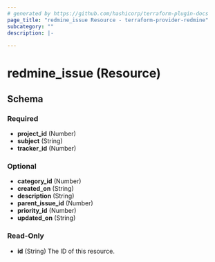 ```yaml
---
# generated by https://github.com/hashicorp/terraform-plugin-docs
page_title: "redmine_issue Resource - terraform-provider-redmine"
subcategory: ""
description: |-
  
---
```


# redmine_issue (Resource)





<!-- schema generated by tfplugindocs -->
## Schema

### Required

- **project_id** (Number)
- **subject** (String)
- **tracker_id** (Number)

### Optional

- **category_id** (Number)
- **created_on** (String)
- **description** (String)
- **parent_issue_id** (Number)
- **priority_id** (Number)
- **updated_on** (String)

### Read-Only

- **id** (String) The ID of this resource.


